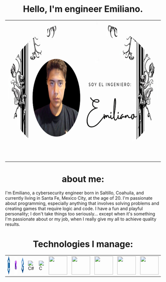 <h1 align="center">Hello, I'm engineer Emiliano.</h1>

<table>
  <tr>
    <td>
      <img src="Data/Fondo.png" width="800" height="450" style="border-radius:50%;" alt="Fondo">
    </td>
  </tr>
</table>

<h1 align="center">about me:</h1>
<p>I'm Emiliano, a cybersecurity engineer born in Saltillo, Coahuila, and currently living in Santa Fe, Mexico City, at the age of 20.
I'm passionate about programming, especially anything that involves solving problems and creating games that require logic and code.
I have a fun and playful personality; I don't take things too seriously... except when it's something I'm passionate about or my job, when I really give my all to achieve quality results.</p>

<h1 align="center">Technologies I manage:</h1>

<table>
  <tr>
    <td>
        <img src="Data/C.png" width="60" height="60" alt="C">
    </td>
    <td>
        <img src="Data/Nexor.png" width="60" height="60" alt="Nexor">
    </td>
        <td>
        <img src="Data/C++.png" width="50" height="50" alt="C++">
    </td>
    <td>
        <img src="Data/" width="60" height="60" alt="C#">
    </td>
        <td>
        <img src="Data/" width="60" height="60" alt="C">
    </td>
    <td>
        <img src="Data/" width="60" height="60" alt="">
    </td>
        <td>
        <img src="Data/" width="60" height="60" alt="">
    </td>
    <td>
        <img src="Data/" width="60" height="60" alt="">
    </td>
        <td>
        <img src="Data/" width="60" height="60" alt="">
    </td>
    <td>
        <img src="Data/" width="60" height="60" alt="">
    </td>
  </tr>
</table>
